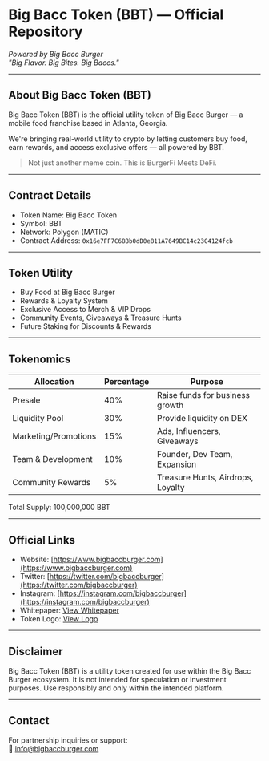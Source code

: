 # Big Bacc Token (BBT) — Official Repository  
*Powered by Big Bacc Burger*  
*"Big Flavor. Big Bites. Big Baccs."*

---

## About Big Bacc Token (BBT)

Big Bacc Token (BBT) is the official utility token of Big Bacc Burger — a mobile food franchise based in Atlanta, Georgia.

We're bringing real-world utility to crypto by letting customers buy food, earn rewards, and access exclusive offers — all powered by BBT.

> Not just another meme coin. This is BurgerFi Meets DeFi.

---

## Contract Details

- Token Name: Big Bacc Token  
- Symbol: BBT  
- Network: Polygon (MATIC)  
- Contract Address: `0x16e7FF7C68Bb0dD0e811A7649BC14c23C4124fcb`

---

## Token Utility

- Buy Food at Big Bacc Burger
- Rewards & Loyalty System
- Exclusive Access to Merch & VIP Drops
- Community Events, Giveaways & Treasure Hunts
- Future Staking for Discounts & Rewards

---

## Tokenomics

| Allocation            | Percentage | Purpose                                   |
|----------------------|-------------|-------------------------------------------|
| Presale              | 40%         | Raise funds for business growth           |
| Liquidity Pool       | 30%         | Provide liquidity on DEX                  |
| Marketing/Promotions | 15%         | Ads, Influencers, Giveaways               |
| Team & Development   | 10%         | Founder, Dev Team, Expansion              |
| Community Rewards    | 5%          | Treasure Hunts, Airdrops, Loyalty         |

Total Supply: 100,000,000 BBT  

---

## Official Links

- Website: [https://www.bigbaccburger.com](https://www.bigbaccburger.com)
- Twitter: [https://twitter.com/bigbaccburger](https://twitter.com/bigbaccburger)
- Instagram: [https://instagram.com/bigbaccburger](https://instagram.com/bigbaccburger)
- Whitepaper: [View Whitepaper](./Big%20Bacc%20Token%20(BBT)%20Whitepaper.pdf)
- Token Logo: [View Logo](./bbt-logo.png)

---

## Disclaimer

Big Bacc Token (BBT) is a utility token created for use within the Big Bacc Burger ecosystem. It is not intended for speculation or investment purposes. Use responsibly and only within the intended platform.

---

## Contact

For partnership inquiries or support:  
📧 info@bigbaccburger.com

